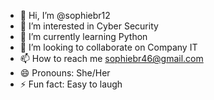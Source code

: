 - 👋 Hi, I’m @sophiebr12
- 👀 I’m interested in Cyber Security
- 🌱 I’m currently learning Python
- 💞️ I’m looking to collaborate on Company IT
- 📫 How to reach me sophiebr46@gmail.com
- 😄 Pronouns: She/Her
- ⚡ Fun fact: Easy to laugh

<!---
sophiebr12/sophiebr12 is a ✨ special ✨ repository because its `README.md` (this file) appears on your GitHub profile.
You can click the Preview link to take a look at your changes.
--->
